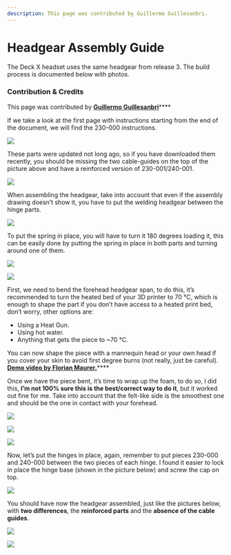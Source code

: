 ```yaml
---
description: This page was contributed by Guillermo Guillesanbri.
---
```


# Headgear Assembly Guide

The Deck X headset uses the same headgear from release 3. The build process is documented below with photos.

### Contribution & Credits

This page was contributed by [**Guillermo Guillesanbri**](https://guillesanbri.github.io/)\*\*\*\*

If we take a look at the first page with instructions starting from the end of the document, we will find the 230-000 instructions.

![](../.gitbook/assets/image%20%2811%29.png)

These parts were updated not long ago, so if you have downloaded them recently, you should be missing the two cable-guides on the top of the picture above and have a reinforced version of 230-001/240-001.

![](../.gitbook/assets/image%20%2818%29.png)

When assembling the headgear, take into account that even if the assembly drawing doesn’t show it, you have to put the welding headgear between the hinge parts.

![](../.gitbook/assets/image%20%2814%29.png)

To put the spring in place, you will have to turn it 180 degrees loading it, this can be easily done by putting the spring in place in both parts and turning around one of them.

![](../.gitbook/assets/image%20%2819%29.png)

![](../.gitbook/assets/image%20%2815%29.png)

First, we need to bend the forehead headgear span, to do this, it’s recommended to turn the heated bed of your 3D printer to 70 °C, which is enough to shape the part if you don’t have access to a heated print bed, don’t worry, other options are:

* Using a Heat Gun.
* Using hot water.
* Anything that gets the piece to ~70 °C.

You can now shape the piece with a mannequin head or your own head if you cover your skin to avoid first degree burns \(not really, just be careful\). [**Demo video by Florian Maurer.**](https://www.youtube.com/watch?v=FLRj4_IuamE)\*\*\*\*

Once we have the piece bent, it’s time to wrap up the foam, to do so, I did this, **I’m not 100% sure this is the best/correct way to do it**, but it worked out fine for me. Take into account that the felt-like side is the smoothest one and should be the one in contact with your forehead.

![](../.gitbook/assets/image%20%2816%29.png)

![](../.gitbook/assets/image%20%2812%29.png)

![](../.gitbook/assets/image%20%2813%29.png)

Now, let’s put the hinges in place, again, remember to put pieces 230-000 and 240-000 between the two pieces of each hinge. I found it easier to lock in place the hinge base \(shown in the picture below\) and screw the cap on top.

![](../.gitbook/assets/image%20%2820%29.png)

You should have now the headgear assembled, just like the pictures below, with **two differences**, the **reinforced parts** and the **absence of the cable guides**.

![](../.gitbook/assets/image%20%2810%29.png)

![](../.gitbook/assets/image%20%2817%29.png)

